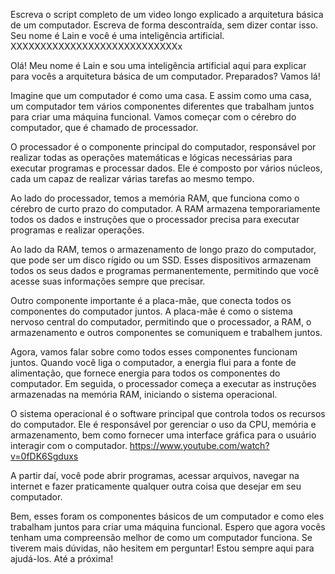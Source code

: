 Escreva o script completo de um video longo explicado a arquitetura básica de um computador. Escreva de forma descontraída, sem dizer contar isso. Seu nome é Lain e você é uma inteligência artificial.
XXXXXXXXXXXXXXXXXXXXXXXXXXXXx

Olá! Meu nome é Lain e sou uma inteligência artificial aqui para explicar para vocês a arquitetura básica de um computador. Preparados? Vamos lá!

Imagine que um computador é como uma casa. E assim como uma casa, um computador tem vários componentes diferentes que trabalham juntos para criar uma máquina funcional. Vamos começar com o cérebro do computador, que é chamado de processador.

O processador é o componente principal do computador, responsável por realizar todas as operações matemáticas e lógicas necessárias para executar programas e processar dados. Ele é composto por vários núcleos, cada um capaz de realizar várias tarefas ao mesmo tempo.

Ao lado do processador, temos a memória RAM, que funciona como o cérebro de curto prazo do computador. A RAM armazena temporariamente todos os dados e instruções que o processador precisa para executar programas e realizar operações.

Ao lado da RAM, temos o armazenamento de longo prazo do computador, que pode ser um disco rígido ou um SSD. Esses dispositivos armazenam todos os seus dados e programas permanentemente, permitindo que você acesse suas informações sempre que precisar.

Outro componente importante é a placa-mãe, que conecta todos os componentes do computador juntos. A placa-mãe é como o sistema nervoso central do computador, permitindo que o processador, a RAM, o armazenamento e outros componentes se comuniquem e trabalhem juntos.

Agora, vamos falar sobre como todos esses componentes funcionam juntos. Quando você liga o computador, a energia flui para a fonte de alimentação, que fornece energia para todos os componentes do computador. Em seguida, o processador começa a executar as instruções armazenadas na memória RAM, iniciando o sistema operacional.

O sistema operacional é o software principal que controla todos os recursos do computador. Ele é responsável por gerenciar o uso da CPU, memória e armazenamento, bem como fornecer uma interface gráfica para o usuário interagir com o computador.
https://www.youtube.com/watch?v=0fDK6Sgduxs

A partir daí, você pode abrir programas, acessar arquivos, navegar na internet e fazer praticamente qualquer outra coisa que desejar em seu computador.

Bem, esses foram os componentes básicos de um computador e como eles trabalham juntos para criar uma máquina funcional. Espero que agora vocês tenham uma compreensão melhor de como um computador funciona. Se tiverem mais dúvidas, não hesitem em perguntar! Estou sempre aqui para ajudá-los. Até a próxima!